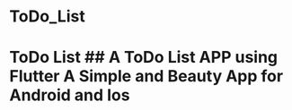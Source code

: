 # ToDo_List
 # ToDo List  ## A ToDo List APP using Flutter   A Simple and Beauty App for Android and Ios
